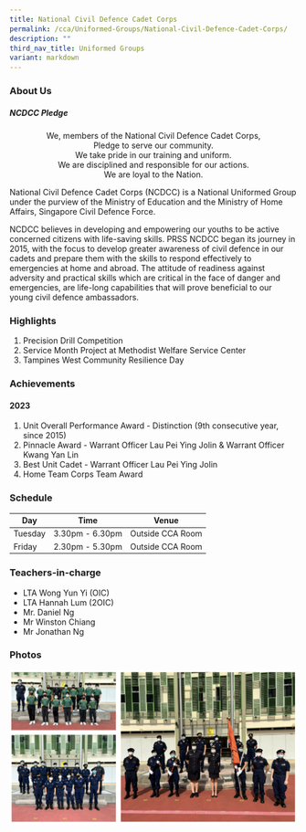 ```yaml
---
title: National Civil Defence Cadet Corps
permalink: /cca/Uniformed-Groups/National-Civil-Defence-Cadet-Corps/
description: ""
third_nav_title: Uniformed Groups
variant: markdown
---
```

### **About Us**

##### **NCDCC Pledge**  
<center>
We, members of the National Civil Defence Cadet Corps,<br>
Pledge to serve our community.<br>
We take pride in our training and uniform.<br>
We are disciplined and responsible for our actions.<br>
We are loyal to the Nation.
</center>

National Civil Defence Cadet Corps (NCDCC) is a National Uniformed Group under the purview of the Ministry of Education and the Ministry of Home Affairs, Singapore Civil Defence Force.

NCDCC believes in developing and empowering our youths to be active concerned citizens with life-saving skills. PRSS NCDCC began its journey in 2015, with the focus to develop greater awareness of civil defence in our cadets and prepare them with the skills to respond effectively to emergencies at home and abroad. The attitude of readiness against adversity and practical skills which are critical in the face of danger and emergencies, are life-long capabilities that will prove beneficial to our young civil defence ambassadors.  

### **Highlights**

1. Precision Drill Competition
2. Service Month Project at Methodist Welfare Service Center
3. Tampines West Community Resilience Day

### **Achievements**

#### **2023**
1. Unit Overall Performance Award - Distinction (9th consecutive year, since 2015)
2. Pinnacle Award - Warrant Officer Lau Pei Ying Jolin &amp; Warrant Officer Kwang Yan Lin 
3. Best Unit Cadet - Warrant Officer Lau Pei Ying Jolin
4. Home Team Corps Team Award

### **Schedule**

| Day | Time | Venue |
| -------- | -------- | -------- |
| Tuesday | 3.30pm - 6.30pm | Outside CCA Room |
| Friday | 2.30pm - 5.30pm | Outside CCA Room |

### **Teachers-in-charge**

* LTA Wong Yun Yi (OIC)
* LTA Hannah Lum (2OIC)
* Mr. Daniel Ng
* Mr Winston Chiang
* Mr Jonathan Ng

### **Photos**
![](/images/ncdcc.png)